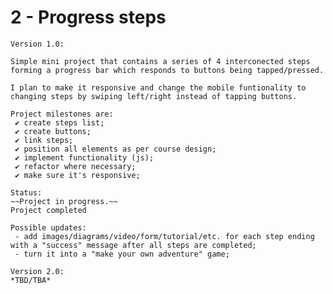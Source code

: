 # 2 - Progress steps

    Version 1.0:

    Simple mini project that contains a series of 4 interconected steps forming a progress bar which responds to buttons being tapped/pressed.

    I plan to make it responsive and change the mobile funtionality to changing steps by swiping left/right instead of tapping buttons.

    Project milestones are:
     ✔ create steps list;
     ✔ create buttons;
     ✔ link steps;
     ✔ position all elements as per course design;
     ✔ implement functionality (js);
     ✔ refactor where necessary;
     ✔ make sure it's responsive;

    Status:
    ~~Project in progress.~~
    Project completed

    Possible updates:
     - add images/diagrams/video/form/tutorial/etc. for each step ending with a "success" message after all steps are completed;
     - turn it into a "make your own adventure" game;

    Version 2.0:
    *TBD/TBA*
